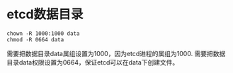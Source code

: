 # etcd数据目录

```shell
chown -R 1000:1000 data
chmod -R 0664 data
```

需要把数据目录data属组设置为1000，因为etcd进程的属组为1000.
需要把数据目录data权限设置为0664，保证etcd可以在data下创建文件。

